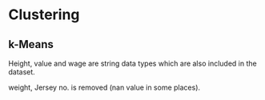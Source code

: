 # Clustering

## k-Means
Height, value and wage are string data types which are also included in the dataset.

weight, Jersey no. is removed (nan value in some places).